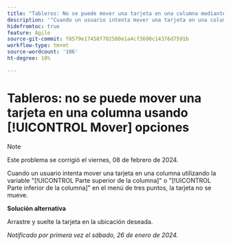 ```yaml
---
title: "Tableros: No se puede mover una tarjeta en una columna mediante las opciones de Mover"
description: '"Cuando un usuario intenta mover una tarjeta en una columna utilizando las opciones Parte superior de la columna o Parte inferior de la columna en el menú de tres puntos, la tarjeta no se mueve".'
hidefromtoc: true
feature: Agile
source-git-commit: f8579e17458f702580e1a4cf3600c14376d7591b
workflow-type: tm+mt
source-wordcount: '106'
ht-degree: 10%

---
```



# Tableros: no se puede mover una tarjeta en una columna usando [!UICONTROL Mover] opciones

>[!NOTE]
>
>Este problema se corrigió el viernes, 08 de febrero de 2024.

Cuando un usuario intenta mover una tarjeta en una columna utilizando la variable &quot;[!UICONTROL Parte superior de la columna]&quot; o &quot;[!UICONTROL Parte inferior de la columna]&quot; en el menú de tres puntos, la tarjeta no se mueve.

**Solución alternativa**

Arrastre y suelte la tarjeta en la ubicación deseada.

_Notificado por primera vez el sábado, 26 de enero de 2024._
